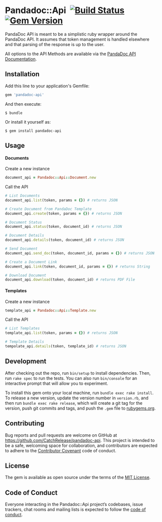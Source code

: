 # Pandadoc::Api  &nbsp;[![Build Status](https://secure.travis-ci.org/CatchRelease/pandadoc-api.svg?branch=master)](https://travis-ci.org/CatchRelease/pandadoc-api) [![Gem Version](https://img.shields.io/gem/v/pandadoc-api.svg)](https://rubygems.org/gems/pandadoc-api)

PandaDoc API is meant to be a simplistic ruby wrapper around the PandaDoc API. It assumes that token management is handled 
elsewhere and that parsing of the response is up to the user.

All options to the API Methods are available via the [PandaDoc API Documentation](https://developers.pandadoc.com/v1/reference).

## Installation

Add this line to your application's Gemfile:

```ruby
gem 'pandadoc-api'
```

And then execute:

    $ bundle

Or install it yourself as:

    $ gem install pandadoc-api

## Usage

#### Documents
Create a new instance
```ruby
document_api = Pandadoc::Api::Document.new
```

Call the API
```ruby
# List Documents
document_api.list(token, params = {}) # returns JSON

# Create Document from PandaDoc Template
document_api.create(token, params = {}) # returns JSON

# Document Status
document_api.status(token, document_id) # returns JSON

# Document Details
document_api.details(token, document_id) # returns JSON

# Send Document
document_api.send_doc(token, document_id, params = {}) # returns JSON

# Create a Document Link
document_api.link(token, document_id, params = {}) # returns String

# Download Document
document_api.download(token, document_id) # returns PDF File
```

#### Templates
Create a new instance
```ruby
template_api = Pandadoc::Api::Template.new
```

Call the API
```ruby
# List Templates
template_api.list(token, params = {}) # returns JSON

# Template Details
tempolate_api.details(token, template_id) # returns JSON
```

## Development

After checking out the repo, run `bin/setup` to install dependencies. Then, run `rake spec` to run the tests. You can also run `bin/console` for an interactive prompt that will allow you to experiment.

To install this gem onto your local machine, run `bundle exec rake install`. To release a new version, update the version number in `version.rb`, and then run `bundle exec rake release`, which will create a git tag for the version, push git commits and tags, and push the `.gem` file to [rubygems.org](https://rubygems.org).

## Contributing

Bug reports and pull requests are welcome on GitHub at https://github.com/CatchRelease/pandadoc-api. This project is intended to be a safe, welcoming space for collaboration, and contributors are expected to adhere to the [Contributor Covenant](http://contributor-covenant.org) code of conduct.

## License

The gem is available as open source under the terms of the [MIT License](https://opensource.org/licenses/MIT).

## Code of Conduct

Everyone interacting in the Pandadoc::Api project’s codebases, issue trackers, chat rooms and mailing lists is expected to follow the [code of conduct](https://github.com/[USERNAME]/pandadoc-api/blob/master/CODE_OF_CONDUCT.md).
